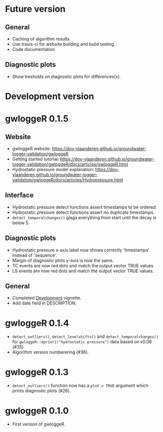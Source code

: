 # Future version

## General
* Caching of algorithm results.
* Use travis-ci for website building and build testing.
* Code documentation

## Diagnostic plots
* Show tresholds on diagnostic plots for differences(x).

# Development version

# gwloggeR 0.1.5

## Website
* gwloggeR website: https://dov-vlaanderen.github.io/groundwater-logger-validation/gwloggeR
* Getting started tutorial: https://dov-vlaanderen.github.io/groundwater-logger-validation/gwloggeR/docs/articles/gwloggeR.html 
* Hydrostatic pressure model explanation: https://dov-vlaanderen.github.io/groundwater-logger-validation/gwloggeR/docs/articles/Hydropressure.html

## Interface
* Hydrostatic pressure detect functions assert timestamps to be ordered.
* Hydrostatic pressure detect functions assert no duplicate timestamps.
* `detect_temporalchanges()` glags everything from start until the decay is below 5.

## Diagnostic plots
* Hydrostatic pressure x-axis label now shows correctly 'timestamps' instead of 'sequence'.
* Margin of diagnostic plots y-axis is now the same.
* TC events are now red dots and match the output vector TRUE values.
* LS events are now red dots and match the output vector TRUE values.

## General
* Completed [Development](https://dov-vlaanderen.github.io/groundwater-logger-validation/gwloggeR/docs/articles/Development.html) vignette.
* Add date field in DESCRIPTION.

# gwloggeR 0.1.4

* `detect_outliers()`, `detect_levelshifts()` and `detect_temporalchanges()` for `gwloggeR::apriori("hydrostatic pressure")` data based on v0.06 (#35).
* Algorithm version numberering (#36).

# gwloggeR 0.1.3

* `detect_outliers()` function now has a `plot = TRUE` argument which prints diagnostic plots (#26).

# gwloggeR 0.1.0

* First version of gwloggeR.
